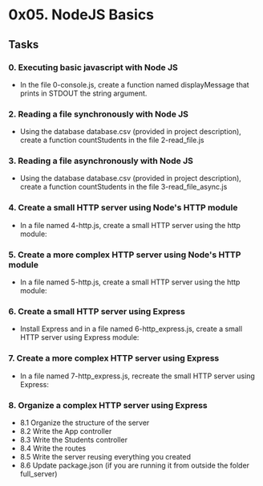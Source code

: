 # 0x05. NodeJS Basics

## Tasks
### 0. Executing basic javascript with Node JS
- In the file 0-console.js, create a function named displayMessage that prints in STDOUT the string argument.

### 2. Reading a file synchronously with Node JS
- Using the database database.csv (provided in project description), create a function countStudents in the file 2-read_file.js

### 3. Reading a file asynchronously with Node JS
- Using the database database.csv (provided in project description), create a function countStudents in the file 3-read_file_async.js

### 4. Create a small HTTP server using Node's HTTP module
- In a file named 4-http.js, create a small HTTP server using the http module:

### 5. Create a more complex HTTP server using Node's HTTP module
- In a file named 5-http.js, create a small HTTP server using the http module:

### 6. Create a small HTTP server using Express
- Install Express and in a file named 6-http_express.js, create a small HTTP server using Express module:

### 7. Create a more complex HTTP server using Express
- In a file named 7-http_express.js, recreate the small HTTP server using Express:

### 8. Organize a complex HTTP server using Express
- 8.1 Organize the structure of the server
- 8.2 Write the App controller
- 8.3 Write the Students controller
- 8.4 Write the routes
- 8.5 Write the server reusing everything you created
- 8.6 Update package.json (if you are running it from outside the folder full_server)
